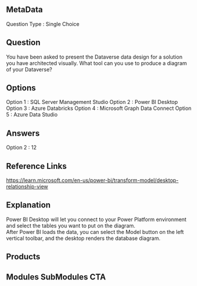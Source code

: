 ## MetaData
Question Type : Single Choice

## Question
You have been asked to present the Dataverse data design for a solution you have architected visually. What tool can you use to produce a diagram of your Dataverse?

## Options
Option 1 : SQL Server Management Studio
Option 2 : Power BI Desktop
Option 3 : Azure Databricks
Option 4 : Microsoft Graph Data Connect
Option 5 : Azure Data Studio

## Answers
Option 2 : 12

## Reference Links
https://learn.microsoft.com/en-us/power-bi/transform-model/desktop-relationship-view

## Explanation
Power BI Desktop will let you connect to your Power Platform environment and select the tables you want to put on the diagram.<br>After Power BI loads the data, you can select the Model button on the left vertical toolbar, and the desktop renders the database diagram.

## Products 


## Modules SubModules CTA 

